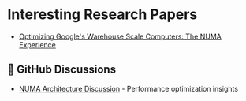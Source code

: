 # Interesting Research Papers

- [Optimizing Google's Warehouse Scale Computers: The NUMA Experience](Papers/OptimizingGooglesWarehouseScaleComputers.md)

## 📝 GitHub Discussions

- [NUMA Architecture Discussion](Discussions/github-discussion-numa.md) - Performance optimization insights
